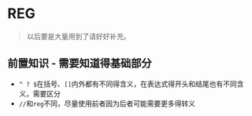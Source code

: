 # REG
> 以后要是大量用到了请好好补充。

## 前置知识 - 需要知道得基础部分

* `^ ? $`在括号、`[]`内外都有不同得含义，在表达式得开头和结尾也有不同含义，需要区分
* `//`和`reg`不同，尽量使用前者因为后者可能需要更多得转义